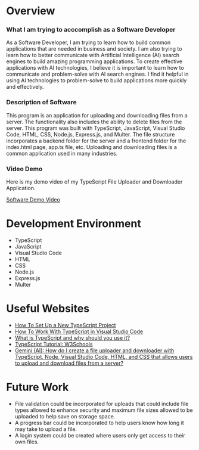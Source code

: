 # Overview

### What I am trying to acccomplish as a Software Developer
As a Software Developer, I am trying to learn how to build common applications that are needed in business and society. I am also trying to learn how to better communicate with Artificial Intelligence (AI) search engines to build amazing programming applications. To create effective applications with AI technologies, I believe it is important to learn how to communicate and problem-solve with AI search engines. I find it helpful in using AI technologies to problem-solve to build applications more quickly and effectively.

### Description of Software
This program is an application for uploading and downloading files from a server. The functionality also includes the ability to delete files from the server. This program was built with TypeScript, JavaScript, Visual Studio Code, HTML, CSS, Node.js, Express.js, and Multer. The file structure incorporates a backend folder for the server and a frontend folder for the index.html page, app.ts file, etc. Uploading and downloading files is a common application used in many industries.

### Video Demo
Here is my demo video of my TypeScript File Uploader and Downloader Application.

[Software Demo Video](https://youtu.be/HaA0zE-z5NM)

# Development Environment
- TypeScript
- JavaScript
- Visual Studio Code
- HTML
- CSS
- Node.js
- Express.js
- Multer

# Useful Websites

- [How To Set Up a New TypeScript Project](https://www.digitalocean.com/community/tutorials/typescript-new-project)
- [How To Work With TypeScript in Visual Studio Code](https://www.digitalocean.com/community/tutorials/how-to-work-with-typescript-in-visual-studio-code)
- [What is TypeScript and why should you use it?](https://www.contentful.com/blog/what-is-typescript-and-why-should-you-use-it/)
- [TypeScript Tutorial: W3Schools](https://www.w3schools.com/typescript/)
- [Gemini (AI): How do I create a file uploader and downloader with TypeScript, Node, Visual Studio Code, HTML, and CSS that allows users to upload and download files from a server?](https://gemini.google.com/app)

# Future Work
- File validation could be incorporated for uploads that could include file types allowed to enhance security and maximum file sizes allowed to be uploaded to help save on storage space. 
- A progress bar could be incorporated to help users know how long it may take to upload a file.
- A login system could be created where users only get access to their own files.
